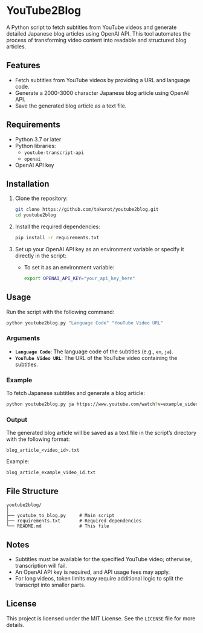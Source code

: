# YouTube2Blog

A Python script to fetch subtitles from YouTube videos and generate detailed Japanese blog articles using OpenAI API. This tool automates the process of transforming video content into readable and structured blog articles.

## Features

- Fetch subtitles from YouTube videos by providing a URL and language code.
- Generate a 2000-3000 character Japanese blog article using OpenAI API.
- Save the generated blog article as a text file.

## Requirements

- Python 3.7 or later
- Python libraries:
  - `youtube-transcript-api`
  - `openai`
- OpenAI API key

## Installation

1. Clone the repository:

   ```bash
   git clone https://github.com/takurot/youtube2blog.git
   cd youtube2blog
   ```

2. Install the required dependencies:

   ```bash
   pip install -r requirements.txt
   ```

3. Set up your OpenAI API key as an environment variable or specify it directly in the script:

   - To set it as an environment variable:
     ```bash
     export OPENAI_API_KEY="your_api_key_here"
     ```

## Usage

Run the script with the following command:

```bash
python youtube2blog.py "Language Code" "YouTube Video URL"
```

### Arguments

- **`Language Code`**: The language code of the subtitles (e.g., `en`, `ja`).
- **`YouTube Video URL`**: The URL of the YouTube video containing the subtitles.

### Example

To fetch Japanese subtitles and generate a blog article:

```bash
python youtube2blog.py ja https://www.youtube.com/watch?v=example_video_id
```

### Output

The generated blog article will be saved as a text file in the script’s directory with the following format:

```
blog_article_<video_id>.txt
```

Example:

```
blog_article_example_video_id.txt
```

## File Structure

```
youtube2blog/
│
├── youtube_to_blog.py     # Main script
├── requirements.txt       # Required dependencies
└── README.md              # This file
```

## Notes

- Subtitles must be available for the specified YouTube video; otherwise, transcription will fail.
- An OpenAI API key is required, and API usage fees may apply.
- For long videos, token limits may require additional logic to split the transcript into smaller parts.

## License

This project is licensed under the MIT License. See the `LICENSE` file for more details.
